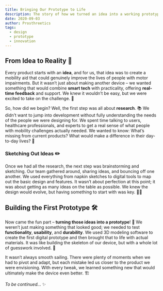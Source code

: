 ```yaml
---
title: Bringing Our Prototype to Life
description: The story of how we turned an idea into a working prototype. It wasn't all smooth sailing, but every step was worth it.
date: 2020-09-03
author: Prosthreetics
tags:
  - design
  - prototype
  - innovation
---
```



## From Idea to Reality 🌟

Every product starts with an **idea**, and for us, that idea was to create a mobility aid that could genuinely improve the lives of people with motor impairments. But it wasn’t just about making another device – we wanted something that would combine **smart tech** with practicality, offering **real-time feedback** and support. We knew it wouldn’t be easy, but we were excited to take on the challenge. 💪

So, how did we begin? Well, the first step was all about **research**. 📚 We didn’t want to jump into development without fully understanding the needs of the people we were designing for. We spent time talking to users, healthcare professionals, and experts to get a real sense of what people with mobility challenges actually needed. We wanted to know: What’s missing from current products? What would make a difference in their day-to-day lives? 🤔

### Sketching Out Ideas ✏️

Once we had all the research, the next step was brainstorming and sketching. Our team gathered around, sharing ideas, and bouncing off one another. We used everything from napkin sketches to digital tools to map out the basic design and features. It wasn’t about perfection at this point; it was about getting as many ideas on the table as possible. We knew the design would evolve, but having something to start with was key. 🧠✨

## Building the First Prototype 🛠️

Now came the fun part – **turning those ideas into a prototype**! 🎉 We weren’t just making something that looked good; we needed to test **functionality**, **usability**, and **durability**. We used 3D modeling software to create the first digital prototype and then brought that to life with actual materials. It was like building the skeleton of our device, but with a whole lot of guesswork involved. 🔧

It wasn’t always smooth sailing. There were plenty of moments when we had to pivot and adapt, but each mistake led us closer to the product we were envisioning. With every tweak, we learned something new that would ultimately make the device even better. 🏗️

<em>To be continued...</em> ✨
